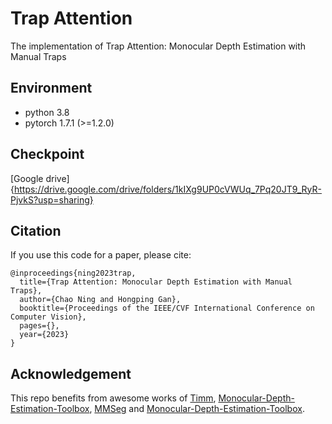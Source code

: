 # Trap Attention
The implementation of Trap Attention: Monocular Depth Estimation with Manual Traps

## Environment
- python 3.8
- pytorch 1.7.1 (>=1.2.0)

## Checkpoint
[Google drive]{https://drive.google.com/drive/folders/1kIXg9UP0cVWUq_7Pq20JT9_RyR-PjvkS?usp=sharing}

## Citation
If you use this code for a paper, please cite:
```
@inproceedings{ning2023trap,
  title={Trap Attention: Monocular Depth Estimation with Manual Traps},
  author={Chao Ning and Hongping Gan},
  booktitle={Proceedings of the IEEE/CVF International Conference on Computer Vision},
  pages={},
  year={2023}
}
```

## Acknowledgement
This repo benefits from awesome works of [Timm](https://github.com/rwightman/pytorch-image-models),
[Monocular-Depth-Estimation-Toolbox](https://github.com/zhyever/Monocular-Depth-Estimation-Toolbox/tree/main/configs/bts),
[MMSeg](https://github.com/open-mmlab/mmsegmentation)
and
[Monocular-Depth-Estimation-Toolbox](https://github.com/zhyever/Monocular-Depth-Estimation-Toolbox).


